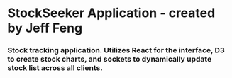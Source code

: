 # StockSeeker Application - created by Jeff Feng
### Stock tracking application. Utilizes React for the interface, D3 to create stock charts, and sockets to dynamically update stock list across all clients.